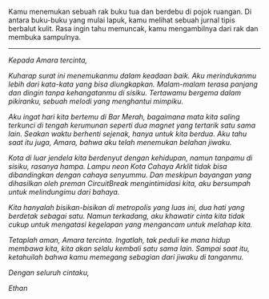 Kamu menemukan sebuah rak buku tua dan berdebu di pojok ruangan. Di antara buku-buku yang mulai lapuk, kamu melihat sebuah jurnal tipis berbalut kulit. Rasa ingin tahu memuncak, kamu mengambilnya dari rak dan membuka sampulnya.

---

_Kepada Amara tercinta,_

_Kuharap surat ini menemukanmu dalam keadaan baik. Aku merindukanmu lebih dari kata-kata yang bisa diungkapkan. Malam-malam terasa panjang dan dingin tanpa kehangatanmu di sisiku. Tertawamu bergema dalam pikiranku, sebuah melodi yang menghantui mimpiku._

_Aku ingat hari kita bertemu di Bar Merah, bagaimana mata kita saling terkunci di tengah kerumunan seperti dua magnet yang tertarik satu sama lain. Seakan waktu berhenti sejenak, hanya untuk kita berdua. Aku tahu saat itu juga, Amara, bahwa aku telah menemukan belahan jiwaku._

_Kota di luar jendela kita berdenyut dengan kehidupan, namun tanpamu di sisiku, rasanya hampa. Lampu neon Kota Cahaya Arklit tidak bisa dibandingkan dengan cahaya senyummu. Dan meskipun bayangan yang dihasilkan oleh preman CircuitBreak mengintimidasi kita, aku bersumpah untuk melindungimu dari bahaya._

_Kita hanyalah bisikan-bisikan di metropolis yang luas ini, dua hati yang berdetak sebagai satu. Namun terkadang, aku khawatir cinta kita tidak cukup untuk mengatasi kegelapan yang mengancam untuk melahap kita._

_Tetaplah aman, Amara tercinta. Ingatlah, tak peduli ke mana hidup membawa kita, kita akan selalu kembali satu sama lain. Sampai saat itu, ketahuilah bahwa kamu memegang sebagian dari jiwaku di tanganmu._

_Dengan seluruh cintaku,_

_Ethan_

